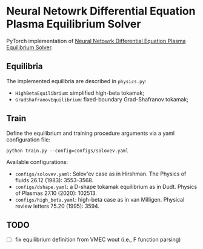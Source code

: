 # Neural Netowrk Differential Equation Plasma Equilibrium Solver

PyTorch implementation of [Neural Netowrk Differential Equation Plasma Equilibrium Solver](doi.org/10.1103/PhysRevLett.75.3594).

## Equilibria

The implemented equilibria are described in `physics.py`:

- `HighBetaEquilibrium`: simplified high-beta tokamak;
- `GradShafranovEquilibrium`: fixed-boundary Grad-Shafranov tokamak;

## Train

Define the equilibrium and training procedure arguments via a yaml configuration file:

```shell
python train.py --config=configs/solovev.yaml
```

Available configurations:

- `configs/solovev.yaml`: Solov'ev case as in Hirshman. The Physics of fluids 26.12 (1983): 3553-3568.
- `configs/dshape.yaml`: a D-shape tokamak equilibrium as in Dudt. Physics of Plasmas 27.10 (2020): 102513.
- `configs/high_beta.yaml`: high-beta case as in van Milligen. Physical review letters 75.20 (1995): 3594.

## TODO

- [ ] fix equilibrium definition from VMEC wout (i.e., F function parsing)